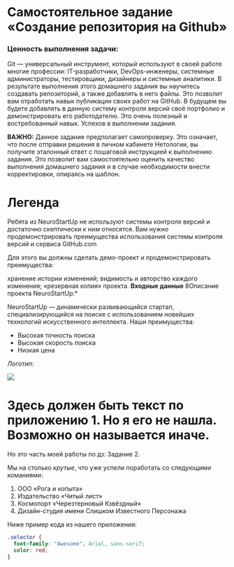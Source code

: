# Самостоятельное задание «Создание репозитория на Github»
### Ценность выполнения задачи:
Git — универсальный инструмент, который используют в своей работе многие профессии: IT-разработчики, DevOps-инженеры, системные администраторы, тестировщики, дизайнеры и системные аналитики. В результате выполнения этого домашнего задания вы научитесь создавать репозиторий, а также добавлять в него файлы. Это позволит вам отработать навык публикации своих работ на GitHub. В будущем вы будете добавлять в данную систему контроля версий своё портфолио и демонстрировать его работодателю. Это очень полезный и востребованный навык. Успехов в выполнении задания.

**ВАЖНО:** Данное задание предполагает самопроверку. Это означает, что после отправки решения в личном кабинете Нетологии, вы получите эталонный ответ с пошаговой инструкцией к выполнению задания. Это позволит вам самостоятельно оценить качество выполнения домашнего задания и в случае необходимости внести корректировки, опираясь на шаблон.

# **Легенда**
Ребята из NeuroStartUp не используют системы контроля версий и достаточно скептически к ним относятся. Вам нужно продемонстрировать преимущества использования системы контроля версий и сервиса GitHub.com

Для этого вы должны сделать демо-проект и продемонстрировать преимущества:

хранение истории изменений;
видимость и авторство каждого изменения;
«резервная копия» проекта.
**Входные данные**
8Описание проекта NeuroStartUp:*

NeuroStartUp — динамически развивающийся стартап, специализирующийся на поиске с использованием новейших технологий искусственного интеллекта. Наши преимущества:

* Высокая точность поиска
* Высокая скорость поиска
* Низкая цена

*Логотип:*

![](https://github.com/netology-ds-team/git-homeworks/raw/main/1_self/logo.png)

# Здесь должен быть текст по приложению 1. Но я его не нашла. Возможно он называется иначе.  
Но это часть моей работы по дз: Задание 2.

Мы на столько *крутые*, что уже успели поработать со следующими команиями:

1. ООО «Рога и копыта»
2. Издательство «Читый лист»
3. Космопорт «Черезтерновый Кзвёздный»
4. Дизайн-студия имени Слишком Известного Персонажа

Ниже пример кода из нашего приложения:

```css
.selector {
  font-family: "Awesome", Arial, sans-serif;
  color: red;
}
```

</details>